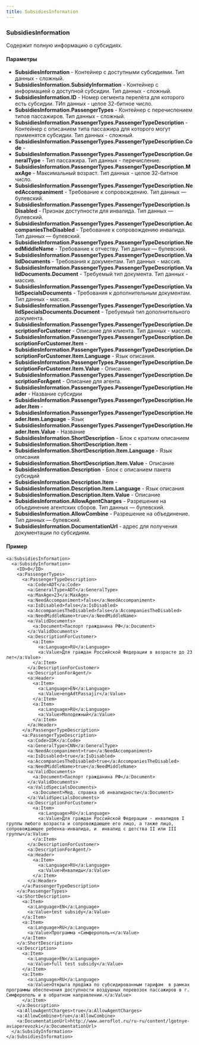 ```yaml
---
title: SubsidiesInformation
---
```


### SubsidiesInformation
Содержит полную информацию о субсидиях.

#### Параметры

* **SubsidiesInformation**  - Контейнер с доступными субсидиями. Тип данных - сложный.
* **SubsidiesInformation.SubsidyInformation** - Контейнер с информацией о доступной субсидии. Тип данных - сложный.
* **SubsidiesInformation.ID** - Номер сегмента перелёта для которого есть субсидии. ТИп данных - целое 32-битное число.
* **SubsidiesInformation.PassengerTypes** - Контейнер с перечислением типов пассажиров.  Тип данных - сложный.
* **SubsidiesInformation.PassengerTypes.PassengerTypeDescription** - Контейнер с описанием типа пассажира для которого могут применятся субсидии.  Тип данных - сложный.
* **SubsidiesInformation.PassengerTypes.PassengerTypeDescription.Code** - 
* **SubsidiesInformation.PassengerTypes.PassengerTypeDescription.GeneralType** -  Тип пассажира. Тип данных - перечисление.
* **SubsidiesInformation.PassengerTypes.PassengerTypeDescription.MaxAge** - Максимальный возраст. Тип данных - целое 32-битное число.
* **SubsidiesInformation.PassengerTypes.PassengerTypeDescription.NeedAccompaniment** - Требование к сопровождению. Тип данных — булевский.
* **SubsidiesInformation.PassengerTypes.PassengerTypeDescription.IsDisabled** - Признак доступности для инвалида. Тип данных — булевский.
* **SubsidiesInformation.PassengerTypes.PassengerTypeDescription.AccompaniesTheDisabled** - Требование к сопровождению инвалида.  Тип данных — булевский.
* **SubsidiesInformation.PassengerTypes.PassengerTypeDescription.NeedMiddleName** - Требование к отчеству. Тип данных — булевский.
* **SubsidiesInformation.PassengerTypes.PassengerTypeDescription.ValidDocuments** - Требования к документам. Тип данных - массив.
* **SubsidiesInformation.PassengerTypes.PassengerTypeDescription.ValidDocuments.Document** - Требуемый тип документа. Тип данных - массив.
* **SubsidiesInformation.PassengerTypes.PassengerTypeDescription.ValidSpecialsDocuments** - Требования к дополнительным документам. Тип данных - массив.
* **SubsidiesInformation.PassengerTypes.PassengerTypeDescription.ValidSpecialsDocuments.Document** - Требуемый тип дополнительного документа.
* **SubsidiesInformation.PassengerTypes.PassengerTypeDescription.DescriptionForCustomer** - Описание для клиента. Тип данных - массив.
* **SubsidiesInformation.PassengerTypes.PassengerTypeDescription.DescriptionForCustomer.Item** - 
* **SubsidiesInformation.PassengerTypes.PassengerTypeDescription.DescriptionForCustomer.Item.Language** - Язык описания.
* **SubsidiesInformation.PassengerTypes.PassengerTypeDescription.DescriptionForCustomer.Item.Value** - Описание.
* **SubsidiesInformation.PassengerTypes.PassengerTypeDescription.DescriptionForAgent** - Описание для агента.
* **SubsidiesInformation.PassengerTypes.PassengerTypeDescription.Header** - Название субсидии
* **SubsidiesInformation.PassengerTypes.PassengerTypeDescription.Header.Item** - 
* **SubsidiesInformation.PassengerTypes.PassengerTypeDescription.Header.Item.Language** - Язык 
* **SubsidiesInformation.PassengerTypes.PassengerTypeDescription.Header.Item.Value** - Название 
* **SubsidiesInformation.ShortDescription** - Блок с кратким описанием 
* **SubsidiesInformation.ShortDescription.Item** - 
* **SubsidiesInformation.ShortDescription.Item.Language** - Язык описания 
* **SubsidiesInformation.ShortDescription.Item.Value** - Описание 
* **SubsidiesInformation.Description** - Блок с описанием пакета субсидий
* **SubsidiesInformation.Description.Item** - 
* **SubsidiesInformation.Description.Item.Language** - Язык описания
* **SubsidiesInformation.Description.Item.Value** - Описание 
* **SubsidiesInformation.AllowAgentCharges** - Разрешение на объединение агентских сборов. Тип данных — булевский.
* **SubsidiesInformation.AllowCombine** - Разрешение на объединение. Тип данных — булевский.
* **SubsidiesInformation.DocumentationUrl** - адрес для получения документации по субсидиям.

#### Пример

    <a:SubsidiesInformation>
      <a:SubsidyInformation>
        <ID>0</ID>
        <a:PassengerTypes>
          <a:PassengerTypeDescription>
            <a:Code>ADT</a:Code>
            <a:GeneralType>ADT</a:GeneralType>
            <a:MaxAge>23</a:MaxAge>
            <a:NeedAccompaniment>false</a:NeedAccompaniment>
            <a:IsDisabled>false</a:IsDisabled>
            <a:AccompaniesTheDisabled>false</a:AccompaniesTheDisabled>
            <a:NeedMiddleName>true</a:NeedMiddleName>
            <a:ValidDocuments>
              <a:Document>Паспорт гражданина РФ</a:Document>
            </a:ValidDocuments>
            <a:DescriptionForCustomer>
              <a:Item>
                <a:Language>RU</a:Language>
                <a:Value>Для граждан Российской Федерации в возрасте до 23 лет</a:Value>
              </a:Item>
            </a:DescriptionForCustomer>
            <a:DescriptionForAgent/>
            <a:Header>
              <a:Item>
                <a:Language>EN</a:Language>
                <a:Value>engAdtPassajir</a:Value>
              </a:Item>
              <a:Item>
                <a:Language>RU</a:Language>
                <a:Value>Молодежный</a:Value>
              </a:Item>
            </a:Header>
          </a:PassengerTypeDescription>
          <a:PassengerTypeDescription>
            <a:Code>IDK</a:Code>
            <a:GeneralType>CNN</a:GeneralType>
            <a:NeedAccompaniment>true</a:NeedAccompaniment>
            <a:IsDisabled>true</a:IsDisabled>
            <a:AccompaniesTheDisabled>true</a:AccompaniesTheDisabled>
            <a:NeedMiddleName>true</a:NeedMiddleName>
            <a:ValidDocuments>
              <a:Document>Паспорт гражданина РФ</a:Document>
            </a:ValidDocuments>
            <a:ValidSpecialsDocuments>
              <a:Document>Мед. справка об инвалидности</a:Document>
            </a:ValidSpecialsDocuments>
            <a:DescriptionForCustomer>
              <a:Item>
                <a:Language>RU</a:Language>
                <a:Value>Для граждан Российской Федерации - инвалидов I группы любого возраста и сопровождающее его лицо, а также лицо, сопровождающее ребенка-инвалида, и  инвалид с детства II или III группы</a:Value>
              </a:Item>
            </a:DescriptionForCustomer>
            <a:DescriptionForAgent/>
            <a:Header>
              <a:Item>
                <a:Language>RU</a:Language>
                <a:Value>Инвалиды</a:Value>
              </a:Item>
            </a:Header>
          </a:PassengerTypeDescription>
        </a:PassengerTypes>
        <a:ShortDescription>
          <a:Item>
            <a:Language>EN</a:Language>
            <a:Value>test subsidy</a:Value>
          </a:Item>
          <a:Item>
            <a:Language>RU</a:Language>
            <a:Value>Программа «Симферополь»</a:Value>
          </a:Item>
        </a:ShortDescription>
        <a:Description>
          <a:Item>
            <a:Language>EN</a:Language>
            <a:Value>full test subsidy</a:Value>
          </a:Item>
          <a:Item>
            <a:Language>RU</a:Language>
            <a:Value>Открыта продажа по субсидированным тарифам  в рамках программы обеспечения доступности воздушных перевозок пассажиров в г. Симферополь и в обратном направлении.</a:Value>
          </a:Item>
        </a:Description>
        <a:AllowAgentCharges>true</a:AllowAgentCharges>
        <a:AllowCombine>true</a:AllowCombine>
        <a:DocumentationUrl>http://www.aeroflot.ru/ru-ru/content/lgotnye-aviaperevozki</a:DocumentationUrl>
      </a:SubsidyInformation>
    </a:SubsidiesInformation>
